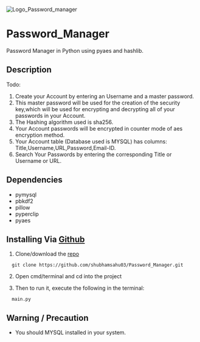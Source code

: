 ![Logo_Password_manager](https://user-images.githubusercontent.com/71839040/104889364-1eb2d380-5994-11eb-9e82-36aeb99b1c85.png)


# Password_Manager

Password Manager in Python using pyaes and hashlib.

## Description

Todo:
1. Create your Account by entering an Username and a master password.
2. This master password will be used for the creation of the security key,which will be used for encrypting and decrypting all of your passwords in your Account.
3. The Hashing algorithm used is sha256.
4. Your Account passwords will be encrypted in counter mode of aes encryption method.
5. Your Account table (Database used is MYSQL) has columns: Title,Username,URL,Password,Email-ID.
6. Search Your Passwords by entering the corresponding Title or Username or URL.

## Dependencies 

- pymysql
- pbkdf2 
- pillow 
- pyperclip
- pyaes

## Installing Via [Github](https://github.com/shubhamsahu03/Password_Manager)
1. Clone/download the [repo](https://github.com/shubhamsahu03/Password_Manager)
```
  git clone https://github.com/shubhamsahu03/Password_Manager.git
```
2. Open cmd/terminal and cd into the project

3. Then to run it, execute the following in the terminal:
```
  main.py
```  

## Warning / Precaution

- You should MYSQL installed in your system.

